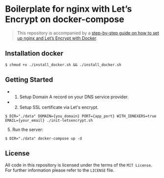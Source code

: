 # Boilerplate for nginx with Let’s Encrypt on docker-compose

> This repository is accompanied by a [step-by-step guide on how to
set up nginx and Let’s Encrypt with Docker](https://medium.com/@pentacent/nginx-and-lets-encrypt-with-docker-in-less-than-5-minutes-b4b8a60d3a71).


## Installation docker
```
$ chmod +x ./install_docker.sh && ./install_docker.sh
```
## Getting Started
- 1. Setup Domain A record on your DNS service provider.
- 2. Setup SSL certificate via Let's encrypt.
```
$ DIR="./data" DOMAIN={you_domain} PORT={app_port} WITH_IDNEXERS=true EMAIL={your_email} ./init-letsencrypt.sh
```
5. Run the server:
```
$ DIR="./data" docker-compose up -d
```

## License
All code in this repository is licensed under the terms of the `MIT License`. For further information please refer to the `LICENSE` file.
